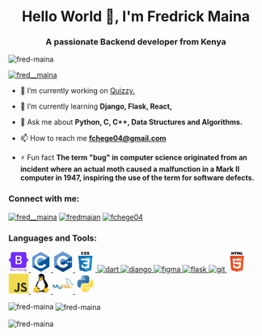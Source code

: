 <h1 align="center">Hello World 👋, I'm Fredrick Maina</h1>
<h3 align="center">A passionate Backend developer from Kenya</h3>

<p align="left"> <img src="https://komarev.com/ghpvc/?username=fred&label=Profile%20views&color=0e75b6&style=flat" alt="fred-maina" /> </p>

<p align="left"> <a href="https://twitter.com/fred__maina" target="blank"><img src="https://img.shields.io/twitter/follow/fred__maina?logo=twitter&style=for-the-badge" alt="fred__maina" /></a> </p>

- 🔭 I’m currently working on [Quizzy.](https://github.com/fred-maina/Quizzy-Backend)

- 🌱 I’m currently learning **Django, Flask, React,**

- 💬 Ask me about **Python, C, C++, Data Structures and Algorithms.**

- 📫 How to reach me **fchege04@gmail.com**

- ⚡ Fun fact **The term "bug" in computer science originated from an incident where an actual moth caused a malfunction in a Mark II computer in 1947, inspiring the use of the term for software defects.**

<h3 align="left">Connect with me:</h3>
<p align="left">
<a href="https://twitter.com/fred__maina" target="blank"><img align="center" src="https://raw.githubusercontent.com/rahuldkjain/github-profile-readme-generator/master/src/images/icons/Social/twitter.svg" alt="fred__maina" height="30" width="40" /></a>
<a href="https://linkedin.com/in/fredmaian" target="blank"><img align="center" src="https://raw.githubusercontent.com/rahuldkjain/github-profile-readme-generator/master/src/images/icons/Social/linked-in-alt.svg" alt="fredmaian" height="30" width="40" /></a>
<a href="https://www.hackerrank.com/fchege04" target="blank"><img align="center" src="https://raw.githubusercontent.com/rahuldkjain/github-profile-readme-generator/master/src/images/icons/Social/hackerrank.svg" alt="fchege04" height="30" width="40" /></a>
</p>
<h3 align="left">Languages and Tools:</h3>
<p align="left"> <a href="https://getbootstrap.com" target="_blank" rel="noreferrer"> <img src="https://raw.githubusercontent.com/devicons/devicon/master/icons/bootstrap/bootstrap-plain-wordmark.svg" alt="bootstrap" width="40" height="40"/> </a> <a href="https://www.cprogramming.com/" target="_blank" rel="noreferrer"> <img src="https://raw.githubusercontent.com/devicons/devicon/master/icons/c/c-original.svg" alt="c" width="40" height="40"/> </a> <a href="https://www.w3schools.com/cpp/" target="_blank" rel="noreferrer"> <img src="https://raw.githubusercontent.com/devicons/devicon/master/icons/cplusplus/cplusplus-original.svg" alt="cplusplus" width="40" height="40"/> </a> <a href="https://www.w3schools.com/css/" target="_blank" rel="noreferrer"> <img src="https://raw.githubusercontent.com/devicons/devicon/master/icons/css3/css3-original-wordmark.svg" alt="css3" width="40" height="40"/> </a> <a href="https://dart.dev" target="_blank" rel="noreferrer"> <img src="https://www.vectorlogo.zone/logos/dartlang/dartlang-icon.svg" alt="dart" width="40" height="40"/> </a> <a href="https://www.djangoproject.com/" target="_blank" rel="noreferrer"> <img src="https://cdn.worldvectorlogo.com/logos/django.svg" alt="django" width="40" height="40"/> </a> <a href="https://www.figma.com/" target="_blank" rel="noreferrer"> <img src="https://www.vectorlogo.zone/logos/figma/figma-icon.svg" alt="figma" width="40" height="40"/> </a> <a href="https://flask.palletsprojects.com/" target="_blank" rel="noreferrer"> <img src="https://www.vectorlogo.zone/logos/pocoo_flask/pocoo_flask-icon.svg" alt="flask" width="40" height="40"/> </a> <a href="https://git-scm.com/" target="_blank" rel="noreferrer"> <img src="https://www.vectorlogo.zone/logos/git-scm/git-scm-icon.svg" alt="git" width="40" height="40"/> </a> <a href="https://www.w3.org/html/" target="_blank" rel="noreferrer"> <img src="https://raw.githubusercontent.com/devicons/devicon/master/icons/html5/html5-original-wordmark.svg" alt="html5" width="40" height="40"/> </a> <a href="https://developer.mozilla.org/en-US/docs/Web/JavaScript" target="_blank" rel="noreferrer"> <img src="https://raw.githubusercontent.com/devicons/devicon/master/icons/javascript/javascript-original.svg" alt="javascript" width="40" height="40"/> </a> <a href="https://www.linux.org/" target="_blank" rel="noreferrer"> <img src="https://raw.githubusercontent.com/devicons/devicon/master/icons/linux/linux-original.svg" alt="linux" width="40" height="40"/> </a> <a href="https://www.mysql.com/" target="_blank" rel="noreferrer"> <img src="https://raw.githubusercontent.com/devicons/devicon/master/icons/mysql/mysql-original-wordmark.svg" alt="mysql" width="40" height="40"/> </a> <a href="https://www.python.org" target="_blank" rel="noreferrer"> <img src="https://raw.githubusercontent.com/devicons/devicon/master/icons/python/python-original.svg" alt="python" width="40" height="40"/> </a> </p>

<p><img align="left" src="https://github-readme-stats.vercel.app/api/top-langs?username=fred-maina&show_icons=true&locale=en&layout=compact" alt="fred-maina" /></p>

<p>&nbsp;<img align="center" src="https://github-readme-stats.vercel.app/api?username=fred-maina&show_icons=true&locale=en" alt="fred-maina" /></p>

<p><img align="center" src="https://github-readme-streak-stats.herokuapp.com/?user=fred-maina&" alt="fred-maina" /></p>
